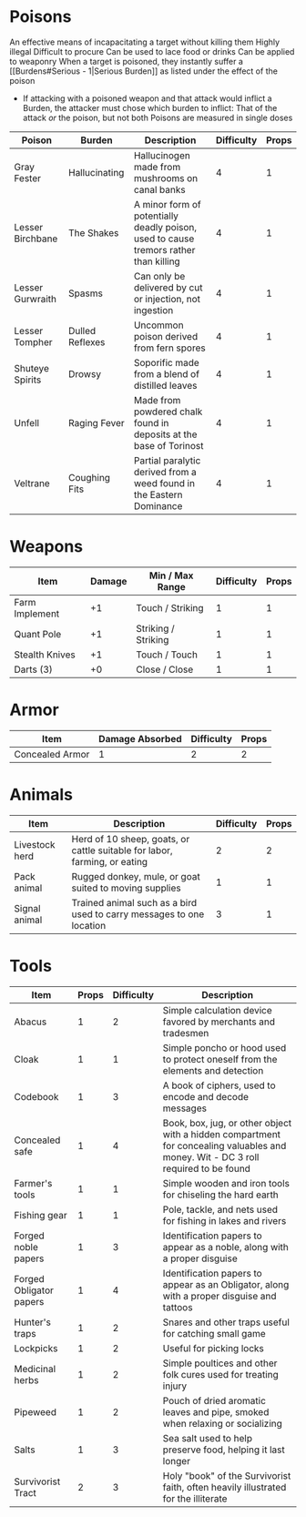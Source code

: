 # Poisons
An effective means of incapacitating a target without killing them
Highly illegal
Difficult to procure
Can be used to lace food or drinks
Can be applied to weaponry
When a target is poisoned, they instantly suffer a [[Burdens#Serious - 1|Serious Burden]] as listed under the effect of the poison
- If attacking with a poisoned weapon and that attack would inflict a Burden, the attacker must chose which burden to inflict: That of the attack _or_ the poison, but not both
Poisons are measured in single doses

| Poison           | Burden          | Description                                                                          | Difficulty | Props |
| ---------------- | --------------- | ------------------------------------------------------------------------------------ | ---------- | ----- |
| Gray Fester      | Hallucinating   | Hallucinogen made from mushrooms on canal banks                                      | 4          | 1     |
| Lesser Birchbane | The Shakes      | A minor form of potentially deadly poison, used to cause tremors rather than killing | 4          | 1     |
| Lesser Gurwraith | Spasms          | Can only be delivered by cut or injection, not ingestion                             | 4          | 1     |
| Lesser Tompher   | Dulled Reflexes | Uncommon poison derived from fern spores                                             | 4          | 1     |
| Shuteye Spirits  | Drowsy          | Soporific made from a blend of distilled leaves                                      | 4          | 1     |
| Unfell           | Raging Fever    | Made from powdered chalk found in deposits at the base of Torinost                   | 4          | 1     |
| Veltrane         | Coughing Fits   | Partial paralytic derived from a weed found in the Eastern Dominance                 | 4          | 1     |
# Weapons

| Item           | Damage | Min / Max Range     | Difficulty | Props |
| -------------- | ------ | ------------------- | ---------- | ----- |
| Farm Implement | +1     | Touch / Striking    | 1          | 1     |
| Quant Pole     | +1     | Striking / Striking | 1          | 1     |
| Stealth Knives | +1     | Touch / Touch       | 1          | 1     |
| Darts (3)      | +0     | Close / Close       | 1          | 1     |
# Armor
| Item            | Damage Absorbed | Difficulty | Props |
| --------------- | --------------- | ---------- | ----- |
| Concealed Armor | 1               | 2          | 2     |
# Animals

| Item           | Description                                                               | Difficulty | Props |
| -------------- | ------------------------------------------------------------------------- | ---------- | ----- |
| Livestock herd | Herd of 10 sheep, goats, or cattle suitable for labor, farming, or eating | 2          | 2     |
| Pack animal    | Rugged donkey, mule, or goat suited to moving supplies                    | 1          | 1     |
| Signal animal  | Trained animal such as a bird used to carry messages to one location      | 3          | 1     |
# Tools

| Item                    | Props | Difficulty | Description                                                                                                                        |
| ----------------------- | ----- | ---------- | ---------------------------------------------------------------------------------------------------------------------------------- |
| Abacus                  | 1     | 2          | Simple calculation device favored by merchants and tradesmen                                                                       |
| Cloak                   | 1     | 1          | Simple poncho or hood used to protect oneself from the elements and detection                                                      |
| Codebook                | 1     | 3          | A book of ciphers, used to encode and decode messages                                                                              |
| Concealed safe          | 1     | 4          | Book, box, jug, or other object with a hidden compartment for concealing valuables and money. Wit - DC 3 roll required to be found |
| Farmer's tools          | 1     | 1          | Simple wooden and iron tools for chiseling the hard earth                                                                          |
| Fishing gear            | 1     | 1          | Pole, tackle, and nets used for fishing in lakes and rivers                                                                        |
| Forged noble papers     | 1     | 3          | Identification papers to appear as a noble, along with a proper disguise                                                           |
| Forged Obligator papers | 1     | 4          | Identification papers to appear as an Obligator, along with a proper disguise and tattoos                                          |
| Hunter's traps          | 1     | 2          | Snares and other traps useful for catching small game                                                                              |
| Lockpicks               | 1     | 2          | Useful for picking locks                                                                                                           |
| Medicinal herbs         | 1     | 2          | Simple poultices and other folk cures used for treating injury                                                                     |
| Pipeweed                | 1     | 2          | Pouch of dried aromatic leaves and pipe, smoked when relaxing or socializing                                                       |
| Salts                   | 1     | 3          | Sea salt used to help preserve food, helping it last longer                                                                        |
| Survivorist Tract       | 2     | 3          | Holy "book" of the Survivorist faith, often heavily illustrated for the illiterate                                                 |

